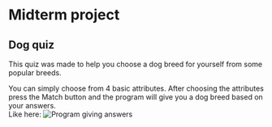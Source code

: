 # Midterm project
## Dog quiz
This quiz was made to help you choose a dog breed for yourself from some popular breeds.

You can simply choose from 4 basic attributes. After choosing the attributes press the Match button and the program will give you a dog breed based on your answers.<br />
Like here:
![Program giving answers](https://github.com/Alexaaaaaaaaaaaaaa/midterm-project/assets/145586366/6948f5d1-d2be-4875-aa4d-098ee1cbe993)

